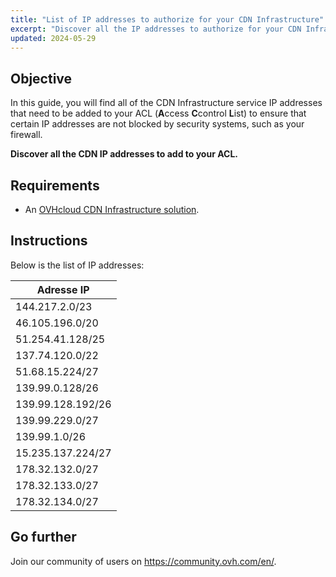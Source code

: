 ```yaml
---
title: "List of IP addresses to authorize for your CDN Infrastructure"
excerpt: "Discover all the IP addresses to authorize for your CDN Infrastructure"
updated: 2024-05-29
---
```


## Objective

In this guide, you will find all of the CDN Infrastructure service IP addresses that need to be added to your ACL (**A**ccess **C**control **L**ist) to ensure that certain IP addresses are not blocked by security systems, such as your firewall.

**Discover all the CDN IP addresses to add to your ACL.**

## Requirements

- An [OVHcloud CDN Infrastructure solution](https://www.ovhcloud.com/en-gb/network/cdn/).

## Instructions

Below is the list of IP addresses:

|Adresse IP|
|---|
|144.217.2.0/23|
|46.105.196.0/20|
|51.254.41.128/25|
|137.74.120.0/22|
|51.68.15.224/27|
|139.99.0.128/26|
|139.99.128.192/26|
|139.99.229.0/27|
|139.99.1.0/26|
|15.235.137.224/27|
|178.32.132.0/27|
|178.32.133.0/27|
|178.32.134.0/27|

## Go further

Join our community of users on <https://community.ovh.com/en/>.